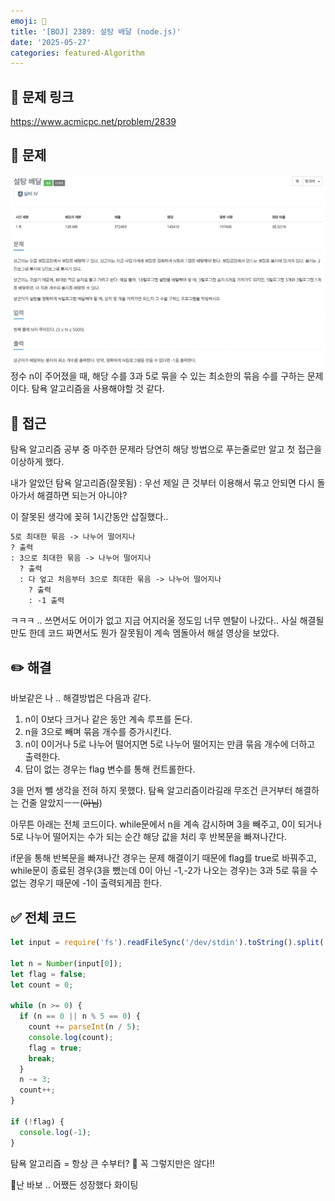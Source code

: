 ```yaml
---
emoji: 📖
title: '[BOJ] 2389: 설탕 배달 (node.js)'
date: '2025-05-27'
categories: featured-Algorithm
---
```


## 🔗 문제 링크

https://www.acmicpc.net/problem/2839

## 💬 문제

![](problem.png)
정수 n이 주어졌을 때, 해당 수를 3과 5로 묶을 수 있는 최소한의 묶음 수를 구하는 문제이다. 탐욕 알고리즘을 사용해야할 것 같다.

## 🤔 접근

탐욕 알고리즘 공부 중 마주한 문제라 당연히 해당 방법으로 푸는줄로만 알고 첫 접근을 이상하게 했다.

내가 알았던 탐욕 알고리즘(잘못됨) : 우선 제일 큰 것부터 이용해서 묶고 안되면 다시 돌아가서 해결하면 되는거 아니야?

이 잘못된 생각에 꽂혀 1시간동안 삽질했다..

```txt
5로 최대한 묶음 -> 나누어 떨어지나
? 출력
: 3으로 최대한 묶음 -> 나누어 떨어지나
  ? 출력
  : 다 엎고 처음부터 3으로 최대한 묶음 -> 나누어 떨어지나
    ? 출력
    : -1 출력
```

ㅋㅋㅋ .. 쓰면서도 어이가 없고 지금 어지러울 정도임 너무 멘탈이 나갔다.. 사실 해결될 만도 한데 코드 짜면서도 뭔가 잘못됨이 계속 멤돌아서 해설 영상을 보았다.

## ✏️ 해결

바보같은 나 .. 해결방법은 다음과 같다.

1. n이 0보다 크거나 같은 동안 계속 루프를 돈다.
2. n을 3으로 빼며 묶음 개수를 증가시킨다.
3. n이 0이거나 5로 나누어 떨어지면 5로 나누어 떨어지는 만큼 묶음 개수에 더하고 출력한다.
4. 답이 없는 경우는 flag 변수를 통해 컨트롤한다.

3을 먼저 뺄 생각을 전혀 하지 못했다. 탐욕 알고리즘이라길래 무조건 큰거부터 해결하는 건줄 알았지ㅡㅡ(~~아님~~)

아무튼 아래는 전체 코드이다. while문에서 n을 계속 감시하며 3을 빼주고, 0이 되거나 5로 나누어 떨어지는 수가 되는 순간 해당 값을 처리 후 반복문을 빠져나간다.

if문을 통해 반복문을 빠져나간 경우는 문제 해결이기 때문에 flag를 true로 바꿔주고, while문이 종료된 경우(3을 뺐는데 0이 아닌 -1,-2가 나오는 경우)는 3과 5로 묶을 수 없는 경우기 때문에 -1이 출력되게끔 한다.

## ✅ 전체 코드

```js
let input = require('fs').readFileSync('/dev/stdin').toString().split('\n');

let n = Number(input[0]);
let flag = false;
let count = 0;

while (n >= 0) {
  if (n == 0 || n % 5 == 0) {
    count += parseInt(n / 5);
    console.log(count);
    flag = true;
    break;
  }
  n -= 3;
  count++;
}

if (!flag) {
  console.log(-1);
}
```

탐욕 알고리즘 = 항상 큰 수부터? 🤔 꼭 그렇지만은 않다!!

난 바보 .. 어쨌든 성장했다 화이팅

```toc

```
